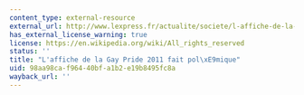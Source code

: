 ```yaml
---
content_type: external-resource
external_url: http://www.lexpress.fr/actualite/societe/l-affiche-de-la-gay-pride-2011-fait-polemique_984468.html
has_external_license_warning: true
license: https://en.wikipedia.org/wiki/All_rights_reserved
status: ''
title: "L'affiche de la Gay Pride 2011 fait pol\xE9mique"
uid: 98aa98ca-f964-40bf-a1b2-e19b8495fc8a
wayback_url: ''
---
```

